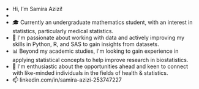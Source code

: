 - Hi, I’m Samira Azizi!
- 
- 🎓 Currently an undergraduate mathematics student, with an interest in statistics, particularly medical statistics.
- 🔎 I'm passionate about working with data and actively improving my skills in Python, R, and SAS to gain insights from datasets.
- 📊 Beyond my academic studies, I'm looking to gain experience in applying statistical concepts to help improve research in biostatistics.
- 🔗 I'm enthusiastic about the opportunities ahead and keen to connect with like-minded individuals in the fields of health & statistics.
- 📫 linkedin.com/in/samira-azizi-253747227

<!---
samira-azizi/samira-azizi is a ✨ special ✨ repository because its `README.md` (this file) appears on your GitHub profile.
You can click the Preview link to take a look at your changes.
--->
